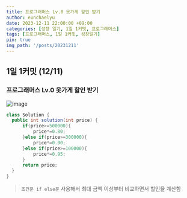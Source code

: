 ```yaml
---
title: 프로그래머스 Lv.0 옷가게 할인 받기
author: eunchaelyu
date: 2023-12-11 22:00:00 +09:00
categories: [성장 일기, 1일 1커밋, 프로그래머스]
tags: [프로그래머스, 1일 1커밋, 성장일기]
pin: true
img_path: '/posts/20231211'
---
```


## 1일 1커밋 (12/11)
### 프로그래머스 Lv.0 옷가게 할인 받기
  ![image](https://github.com/eunchaelyu/eunchaelyu.github.io/assets/119996957/e4101784-b467-4acb-854f-7158f10a6380)

  ```java
  class Solution {
    public int solution(int price) {
        if(price>=500000){
            price*=0.80;
        }else if(price>=300000){
            price*=0.90;
        }else if(price>=100000){
            price*=0.95;
        }
        return price;
    }
}
```

> ``조건문 if else문`` 사용해서 최대 금액 이상부터 비교하면서 할인율 계산함 
